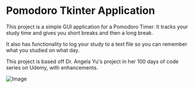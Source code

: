 Pomodoro Tkinter Application
=================
This project is a simple GUI application for a Pomodoro Timer.  It tracks your study time and gives you short breaks and then a long break.

It also has functionality to log your study to a text file so you can remember what you studied on what day.


This project is based off Dr. Angela Yu's project in her 100 days of code series on Udemy, with enhancements.

![Image](pomodoro.png?raw=true "Pomodoro App")
